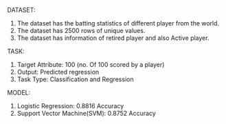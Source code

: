 DATASET:

1. The dataset has the batting statistics of different player from the world.
2. The dataset has 2500 rows of unique values.
3. The dataset has information of retired player and also Active player.
   
TASK:

1. Target Attribute: 100 (no. Of 100 scored by a player)
2. Output: Predicted regression
3. Task Type:  Classification and Regression

MODEL:

1. Logistic Regression: 0.8816 Accuracy
2. Support Vector Machine(SVM): 0.8752 Accuracy
